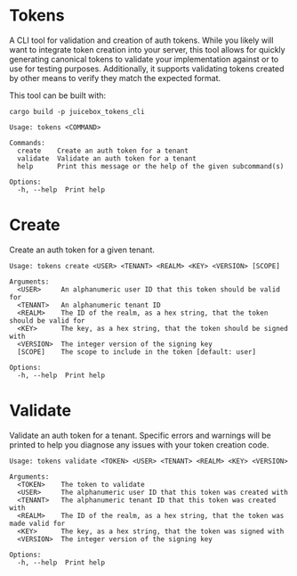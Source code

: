 # Tokens

A CLI tool for validation and creation of auth tokens. While you likely will want to integrate token creation into your server, this tool allows for quickly generating canonical tokens to validate your implementation against or to use for testing purposes. Additionally, it supports validating tokens created by other means to verify they match the expected format.

This tool can be built with:
```
cargo build -p juicebox_tokens_cli
```

```
Usage: tokens <COMMAND>

Commands:
  create    Create an auth token for a tenant
  validate  Validate an auth token for a tenant
  help      Print this message or the help of the given subcommand(s)

Options:
  -h, --help  Print help
```

# Create

Create an auth token for a given tenant.

```
Usage: tokens create <USER> <TENANT> <REALM> <KEY> <VERSION> [SCOPE]

Arguments:
  <USER>     An alphanumeric user ID that this token should be valid for
  <TENANT>   An alphanumeric tenant ID
  <REALM>    The ID of the realm, as a hex string, that the token should be valid for
  <KEY>      The key, as a hex string, that the token should be signed with
  <VERSION>  The integer version of the signing key
  [SCOPE]    The scope to include in the token [default: user]

Options:
  -h, --help  Print help
```

# Validate

Validate an auth token for a tenant. Specific errors and warnings will be printed to help you diagnose any issues with your token creation code.

```
Usage: tokens validate <TOKEN> <USER> <TENANT> <REALM> <KEY> <VERSION>

Arguments:
  <TOKEN>    The token to validate
  <USER>     The alphanumeric user ID that this token was created with
  <TENANT>   The alphanumeric tenant ID that this token was created with
  <REALM>    The ID of the realm, as a hex string, that the token was made valid for
  <KEY>      The key, as a hex string, that the token was signed with
  <VERSION>  The integer version of the signing key

Options:
  -h, --help  Print help
```
